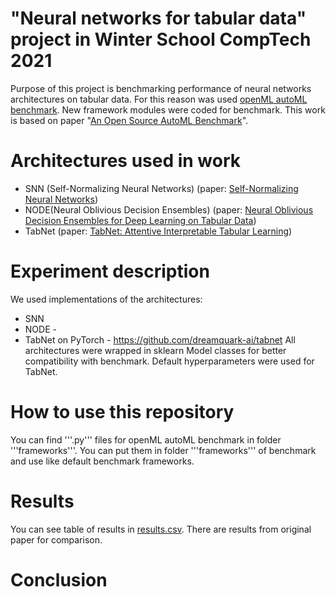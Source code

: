 # "Neural networks for tabular data" project in Winter School CompTech 2021
  Purpose of this project is benchmarking performance of neural networks architectures on tabular data. For this reason was used [openML autoML benchmark](https://github.com/openml/automlbenchmark). New framework modules were coded for benchmark. This work is based on paper "[An Open Source AutoML Benchmark](https://arxiv.org/abs/1907.00909)". 
  
# Architectures used in work
- SNN (Self-Normalizing Neural Networks) (paper: [Self-Normalizing Neural Networks](https://arxiv.org/abs/1706.02515))
- NODE(Neural Oblivious Decision Ensembles) (paper: [Neural Oblivious Decision Ensembles for Deep Learning on Tabular Data](https://arxiv.org/pdf/1909.06312.pdf))
- TabNet (paper: [TabNet: Attentive Interpretable Tabular Learning](https://arxiv.org/abs/1908.07442))

# Experiment description
We used implementations of the architectures:
- SNN
- NODE - 
- TabNet on PyTorch - https://github.com/dreamquark-ai/tabnet
   All architectures were wrapped in sklearn Model classes for better compatibility with benchmark.
   Default hyperparameters were used for TabNet.
  
  
# How to use this repository
You can find '''.py''' files for openML autoML benchmark in folder '''frameworks'''. You can put them in folder '''frameworks''' of benchmark and use like default benchmark frameworks.

# Results
You can see table of results in [results.csv](). There are results from original paper for comparison.

# Conclusion
